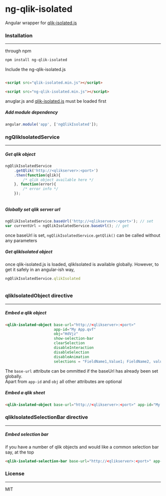 # ng-qlik-isolated

Angular wrapper for [qlik-isolated.js](https://github.com/hrivks/qlik-isolated)
 
### Installation
---

through npm

```bash
npm install ng-qlik-isolated
```

Include the ng-qlik-isolated.js 
```HTML

<script src="qlik-isolated.min.js"></script> 

<script src="ng-qlik-isolated.min.js"></script>
```
anuglar.js and [qlik-isolated.js](https://github.com/hrivks/qlik-isolated) must be loaded first

##### Add module dependency
```javascript
angular.module('app', ['ngQlikIsolated']);
```

### ngQlikIsolatedService
---
##### Get qlik object
```javascript
ngQlikIsolatedService
    .getQlik('http://<qlikserver>:<port>')
    .then(function(qlik){ 
        /* qlik object available here */
    }, function(error){
        /* error info */
    });
    
```

##### Globally set qlik server url
```javascript
ngQlikIsolatedService.baseUrl('http://<qlikserver>:<port>'); // set
var currentUrl = ngQlikIsolatedService.baseUrl(); // get
```
once baseUrl is set, `ngQlikIsolatedService.getQlik()` can be called without any parameters

##### Get qlikIsolated object
once qlik-isolated.js is loaded, qlikIsolated is available globally. However, to get it safely in an angular-ish way,
```javascript
ngQlikIsolatedService.qlikIsolated
    
```

### qlikIsolatedObject directive
---
##### Embed a qlik object

```html
<qlik-isolated-object base-url="http://<qlikserver>:<port>"
                      app-id="My App.qvf"
                      obj="HdVjz"
                      show-selection-bar
                      clearSelection
                      disableInteraction
                      disableSelection
                      disableAnimation
                      selections = "FieldName1,Value1; FieldName2, value1, value2" />
```
The `base-url` attribute can be ommitted if the baseUrl has already been set globally. <br>
Apart from `app-id` and `obj` all other attributes are optional

##### Embed a qlik sheet

```html
<qlik-isolated-object base-url="http://<qlikserver>:<port>" app-id="My App.qvf" sheet="aBcDeF" />
```
### qlikIsolatedSelectionBar directive
---

##### Embed selection bar
if you have a number of qlik objects and would like a common selection bar say, at the top

```HTML
<qlik-isolated-selection-bar base-url="http://<qlikserver>:<port>" app-id="My App.qvf" />
```

### License
---
MIT